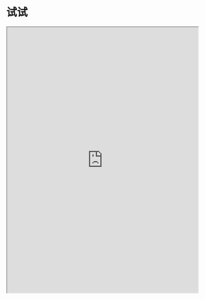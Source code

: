 # 试试

<div>
  <iframe width="100%" height="700" src="https://code.juejin.cn/pen/7536440340963426314"></iframe>
</div>
